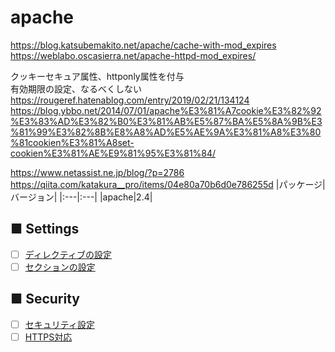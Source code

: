 # apache
https://blog.katsubemakito.net/apache/cache-with-mod_expires  
https://weblabo.oscasierra.net/apache-httpd-mod_expires/  
  
クッキーセキュア属性、httponly属性を付与  
有効期限の設定、なるべくしない  
https://rougeref.hatenablog.com/entry/2019/02/21/134124  
https://blog.ybbo.net/2014/07/01/apache%E3%81%A7cookie%E3%82%92%E3%83%AD%E3%82%B0%E3%81%AB%E5%87%BA%E5%8A%9B%E3%81%99%E3%82%8B%E8%A8%AD%E5%AE%9A%E3%81%A8%E3%80%81cookien%E3%81%A8set-cookien%E3%81%AE%E9%81%95%E3%81%84/  
  
https://www.netassist.ne.jp/blog/?p=2786  
https://qiita.com/katakura__pro/items/04e80a70b6d0e786255d
|パッケージ|バージョン|
|:---|:---|
|apache|2.4|

## ■ Settings
- [ ] [ディレクティブの設定](https://github.com/thetaru/memorandum/tree/master/OS/Linux/CentOS8/apache/directive)
- [ ] [セクションの設定](https://github.com/thetaru/memorandum/tree/master/OS/Linux/CentOS8/apache/section)
## ■ Security
- [ ] [セキュリティ設定](https://github.com/thetaru/memorandum/tree/master/OS/Linux/CentOS8/apache/security)
- [ ] [HTTPS対応](https://github.com/thetaru/memorandum/tree/master/OS/Linux/CentOS8/apache/)
